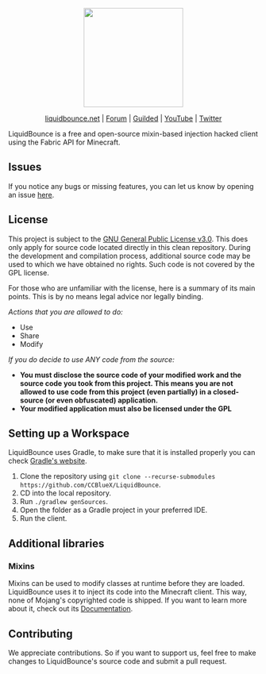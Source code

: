 <div align="center">
<p>
    <img width="200" src="https://raw.githubusercontent.com/CCBlueX/LiquidCloud/master/LiquidBounce/liquidbounceLogo.svg">
</p>

[liquidbounce.net](https://liquidbounce.net) |
[Forum](https://forums.ccbluex.net) |
[Guilded](https://guilded.gg/CCBlueX) |
[YouTube](https://youtube.com/CCBlueX) |
[Twitter](https://twitter.com/CCBlueX)
</div>

LiquidBounce is a free and open-source mixin-based injection hacked client using the Fabric API for Minecraft. 

## Issues
If you notice any bugs or missing features, you can let us know by opening an issue [here](https://github.com/CCBlueX/LiquidBounce/issues).

## License
This project is subject to the [GNU General Public License v3.0](https://www.gnu.org/licenses/gpl-3.0.en.html). This does only apply for source code located directly in this clean repository. During the development and compilation process, additional source code may be used to which we have obtained no rights. Such code is not covered by the GPL license.

For those who are unfamiliar with the license, here is a summary of its main points. This is by no means legal advice nor legally binding.

*Actions that you are allowed to do:*

- Use
- Share
- Modify

*If you do decide to use ANY code from the source:*

- **You must disclose the source code of your modified work and the source code you took from this project. This means you are not allowed to use code from this project (even partially) in a closed-source (or even obfuscated) application.**
- **Your modified application must also be licensed under the GPL** 

## Setting up a Workspace
LiquidBounce uses Gradle, to make sure that it is installed properly you can check [Gradle's website](https://gradle.org/install/).
1. Clone the repository using `git clone --recurse-submodules https://github.com/CCBlueX/LiquidBounce`. 
2. CD into the local repository.
3. Run `./gradlew genSources`.
4. Open the folder as a Gradle project in your preferred IDE.
5. Run the client.

## Additional libraries
### Mixins
Mixins can be used to modify classes at runtime before they are loaded. LiquidBounce uses it to inject its code into the Minecraft client. This way, none of Mojang's copyrighted code is shipped. If you want to learn more about it, check out its [Documentation](https://docs.spongepowered.org/5.1.0/en/plugin/internals/mixins.html).

## Contributing
We appreciate contributions. So if you want to support us, feel free to make changes to LiquidBounce's source code and submit a pull request.
